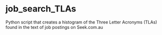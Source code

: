 # job_search_TLAs
Python script that creates a histogram of the Three Letter Acronyms (TLAs) found in the text of job postings on Seek.com.au
